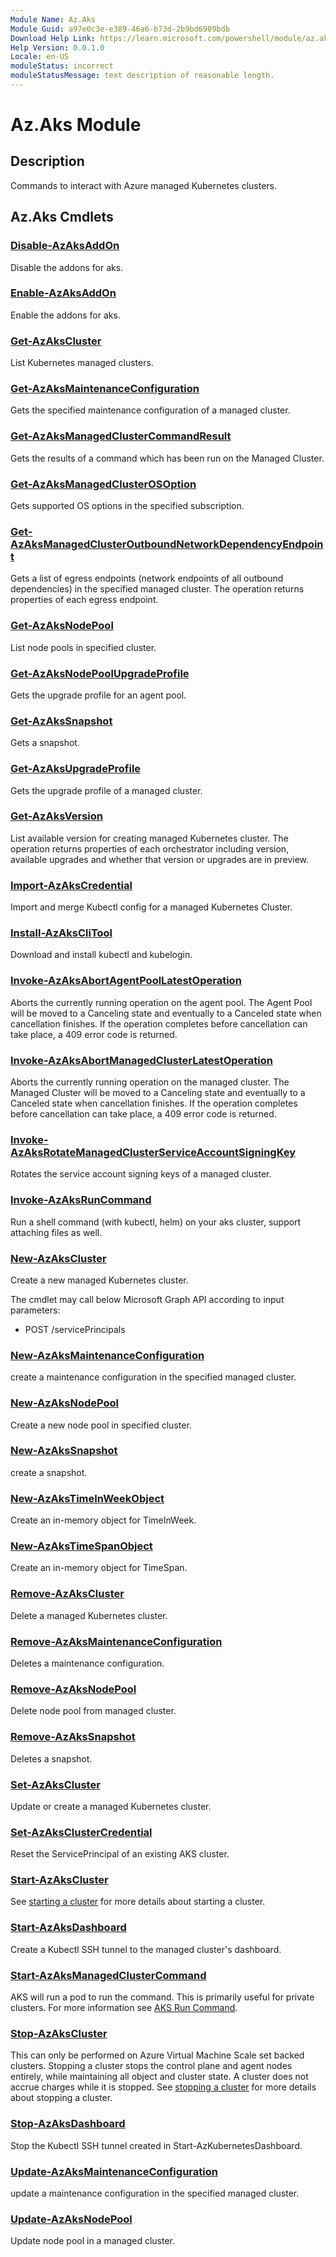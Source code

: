 ```yaml
---
Module Name: Az.Aks
Module Guid: a97e0c3e-e389-46a6-b73d-2b9bd6909bdb
Download Help Link: https://learn.microsoft.com/powershell/module/az.aks
Help Version: 0.0.1.0
Locale: en-US
moduleStatus: incorrect
moduleStatusMessage: text description of reasonable length.
---
```


# Az.Aks Module
## Description
Commands to interact with Azure managed Kubernetes clusters.

## Az.Aks Cmdlets
### [Disable-AzAksAddOn](Disable-AzAksAddOn.md)
Disable the addons for aks.

### [Enable-AzAksAddOn](Enable-AzAksAddOn.md)
Enable the addons for aks.

### [Get-AzAksCluster](Get-AzAksCluster.md)
List Kubernetes managed clusters.

### [Get-AzAksMaintenanceConfiguration](Get-AzAksMaintenanceConfiguration.md)
Gets the specified maintenance configuration of a managed cluster.

### [Get-AzAksManagedClusterCommandResult](Get-AzAksManagedClusterCommandResult.md)
Gets the results of a command which has been run on the Managed Cluster.

### [Get-AzAksManagedClusterOSOption](Get-AzAksManagedClusterOSOption.md)
Gets supported OS options in the specified subscription.

### [Get-AzAksManagedClusterOutboundNetworkDependencyEndpoint](Get-AzAksManagedClusterOutboundNetworkDependencyEndpoint.md)
Gets a list of egress endpoints (network endpoints of all outbound dependencies) in the specified managed cluster.
The operation returns properties of each egress endpoint.

### [Get-AzAksNodePool](Get-AzAksNodePool.md)
List node pools in specified cluster.

### [Get-AzAksNodePoolUpgradeProfile](Get-AzAksNodePoolUpgradeProfile.md)
Gets the upgrade profile for an agent pool.

### [Get-AzAksSnapshot](Get-AzAksSnapshot.md)
Gets a snapshot.

### [Get-AzAksUpgradeProfile](Get-AzAksUpgradeProfile.md)
Gets the upgrade profile of a managed cluster.

### [Get-AzAksVersion](Get-AzAksVersion.md)
List available version for creating managed Kubernetes cluster.
The operation returns properties of each orchestrator including version, available upgrades and whether that version or upgrades are in preview.

### [Import-AzAksCredential](Import-AzAksCredential.md)
Import and merge Kubectl config for a managed Kubernetes Cluster.

### [Install-AzAksCliTool](Install-AzAksCliTool.md)
Download and install kubectl and kubelogin.

### [Invoke-AzAksAbortAgentPoolLatestOperation](Invoke-AzAksAbortAgentPoolLatestOperation.md)
Aborts the currently running operation on the agent pool.
The Agent Pool will be moved to a Canceling state and eventually to a Canceled state when cancellation finishes.
If the operation completes before cancellation can take place, a 409 error code is returned.

### [Invoke-AzAksAbortManagedClusterLatestOperation](Invoke-AzAksAbortManagedClusterLatestOperation.md)
Aborts the currently running operation on the managed cluster.
The Managed Cluster will be moved to a Canceling state and eventually to a Canceled state when cancellation finishes.
If the operation completes before cancellation can take place, a 409 error code is returned.

### [Invoke-AzAksRotateManagedClusterServiceAccountSigningKey](Invoke-AzAksRotateManagedClusterServiceAccountSigningKey.md)
Rotates the service account signing keys of a managed cluster.

### [Invoke-AzAksRunCommand](Invoke-AzAksRunCommand.md)
Run a shell command (with kubectl, helm) on your aks cluster, support attaching files as well.

### [New-AzAksCluster](New-AzAksCluster.md)
Create a new managed Kubernetes cluster.

The cmdlet may call below Microsoft Graph API according to input parameters:

- POST /servicePrincipals

### [New-AzAksMaintenanceConfiguration](New-AzAksMaintenanceConfiguration.md)
create a maintenance configuration in the specified managed cluster.

### [New-AzAksNodePool](New-AzAksNodePool.md)
Create a new node pool in specified cluster.

### [New-AzAksSnapshot](New-AzAksSnapshot.md)
create a snapshot.

### [New-AzAksTimeInWeekObject](New-AzAksTimeInWeekObject.md)
Create an in-memory object for TimeInWeek.

### [New-AzAksTimeSpanObject](New-AzAksTimeSpanObject.md)
Create an in-memory object for TimeSpan.

### [Remove-AzAksCluster](Remove-AzAksCluster.md)
Delete a managed Kubernetes cluster.

### [Remove-AzAksMaintenanceConfiguration](Remove-AzAksMaintenanceConfiguration.md)
Deletes a maintenance configuration.

### [Remove-AzAksNodePool](Remove-AzAksNodePool.md)
Delete node pool from managed cluster.

### [Remove-AzAksSnapshot](Remove-AzAksSnapshot.md)
Deletes a snapshot.

### [Set-AzAksCluster](Set-AzAksCluster.md)
Update or create a managed Kubernetes cluster.

### [Set-AzAksClusterCredential](Set-AzAksClusterCredential.md)
Reset the ServicePrincipal of an existing AKS cluster.

### [Start-AzAksCluster](Start-AzAksCluster.md)
See [starting a cluster](https://docs.microsoft.com/azure/aks/start-stop-cluster) for more details about starting a cluster.

### [Start-AzAksDashboard](Start-AzAksDashboard.md)
Create a Kubectl SSH tunnel to the managed cluster's dashboard.

### [Start-AzAksManagedClusterCommand](Start-AzAksManagedClusterCommand.md)
AKS will run a pod to run the command.
This is primarily useful for private clusters.
For more information see [AKS Run Command](https://docs.microsoft.com/azure/aks/private-clusters#aks-run-command-preview).

### [Stop-AzAksCluster](Stop-AzAksCluster.md)
This can only be performed on Azure Virtual Machine Scale set backed clusters.
Stopping a cluster stops the control plane and agent nodes entirely, while maintaining all object and cluster state.
A cluster does not accrue charges while it is stopped.
See [stopping a cluster](https://docs.microsoft.com/azure/aks/start-stop-cluster) for more details about stopping a cluster.

### [Stop-AzAksDashboard](Stop-AzAksDashboard.md)
Stop the Kubectl SSH tunnel created in Start-AzKubernetesDashboard.

### [Update-AzAksMaintenanceConfiguration](Update-AzAksMaintenanceConfiguration.md)
update a maintenance configuration in the specified managed cluster.

### [Update-AzAksNodePool](Update-AzAksNodePool.md)
Update node pool in a managed cluster.

